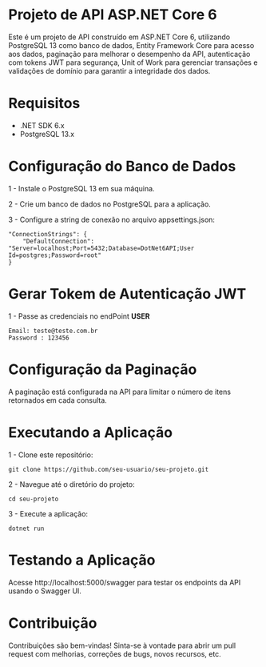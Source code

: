 # Projeto de API ASP.NET Core 6

Este é um projeto de API construído em ASP.NET Core 6, utilizando PostgreSQL 13 como banco de dados, Entity Framework Core para acesso aos dados, paginação para melhorar o desempenho da API, autenticação com tokens JWT para segurança, Unit of Work para gerenciar transações e validações de domínio para garantir a integridade dos dados.

# Requisitos
* .NET SDK 6.x
* PostgreSQL 13.x
  
# Configuração do Banco de Dados
1 - Instale o PostgreSQL 13 em sua máquina.

2 - Crie um banco de dados no PostgreSQL para a aplicação.

3 - Configure a string de conexão no arquivo appsettings.json:

```
"ConnectionStrings": {
    "DefaultConnection": "Server=localhost;Port=5432;Database=DotNet6API;User Id=postgres;Password=root"
}
```

# Gerar Tokem de Autenticação JWT
1  - Passe as credenciais no endPoint **USER**
```
Email: teste@teste.com.br
Password : 123456
```

# Configuração da Paginação
A paginação está configurada na API para limitar o número de itens retornados em cada consulta.

# Executando a Aplicação
1 - Clone este repositório:
```
git clone https://github.com/seu-usuario/seu-projeto.git
```

2 - Navegue até o diretório do projeto:
```
cd seu-projeto
```

3 - Execute a aplicação:
```
dotnet run
```

# Testando a Aplicação
Acesse http://localhost:5000/swagger para testar os endpoints da API usando o Swagger UI.

# Contribuição
Contribuições são bem-vindas! Sinta-se à vontade para abrir um pull request com melhorias, correções de bugs, novos recursos, etc.
